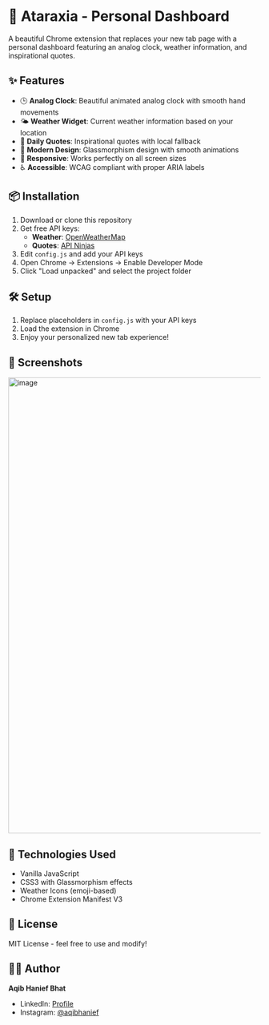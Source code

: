 # 🌟 Ataraxia - Personal Dashboard

A beautiful Chrome extension that replaces your new tab page with a personal dashboard featuring an analog clock, weather information, and inspirational quotes.

## ✨ Features

- 🕒 **Analog Clock**: Beautiful animated analog clock with smooth hand movements
- 🌤️ **Weather Widget**: Current weather information based on your location  
- 💭 **Daily Quotes**: Inspirational quotes with local fallback
- 🎨 **Modern Design**: Glassmorphism design with smooth animations
- 📱 **Responsive**: Works perfectly on all screen sizes
- ♿ **Accessible**: WCAG compliant with proper ARIA labels

## 📦 Installation

1. Download or clone this repository
2. Get free API keys:
   - **Weather**: [OpenWeatherMap](https://openweathermap.org/api)
   - **Quotes**: [API Ninjas](https://api.api-ninjas.com/)
3. Edit `config.js` and add your API keys
4. Open Chrome → Extensions → Enable Developer Mode
5. Click "Load unpacked" and select the project folder

## 🛠️ Setup

1. Replace placeholders in `config.js` with your API keys
2. Load the extension in Chrome
3. Enjoy your personalized new tab experience!

## 📸 Screenshots

<img width="1897" height="910" alt="image" src="https://github.com/user-attachments/assets/55aab34f-65f4-4794-ae44-d0925354b687" />


## 🔧 Technologies Used

- Vanilla JavaScript
- CSS3 with Glassmorphism effects
- Weather Icons (emoji-based)
- Chrome Extension Manifest V3

## 📄 License

MIT License - feel free to use and modify!

## 👨‍💻 Author

**Aqib Hanief Bhat**
- LinkedIn: [Profile](https://www.linkedin.com/in/aqib-hanief-bhat-85782592/)
- Instagram: [@aqibhanief](https://www.instagram.com/aqibhanief/)
